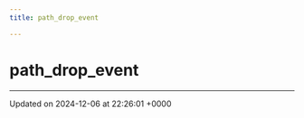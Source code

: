 ```yaml
---
title: path_drop_event

---
```


# path_drop_event








-------------------------------

Updated on 2024-12-06 at 22:26:01 +0000
